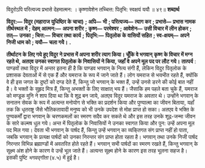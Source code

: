  

विदुरोऽपि परित्यज्य प्रभासे देहमात्मन: । कृष्णावेशेन तच्चित्त: पितृभि: स्वक्षयं ययौ ॥ ४९॥ **शब्दार्थ** 

**विदुर:—** **विदुर (महाराज युधिष्ठिर के चाचा)** **; अपि—** **भी** **; परित्यज्य—** **त्याग कर** **; प्रभासे—** **प्रभास नामक तीर्थस्थल में** **; देहम्** **आत्मन:—** **अपना शरीर** **; कृष्ण—** **परमेश्वर** **; आवेशेन—** **उसी विचार में लीन होकर** **; तत्—** **उनका** **; चित्त:—** **विचार तथा कार्य** **;** **पितृभि:—** **पितृलोक के वासियों सहित** **; स्व-क्षयम्—** **अपने निजी धाम को** **; ययौ—** **चला गयेेेे।** **.** 

**तीर्थाटन के लिए गये हुए विदुर ने प्रभास में अपना शरीर त्याग किया। चूँकि वे भगवान्** **कृष्ण के विचार में मग्न रहते थे, अतएव उनका स्वागत पितृलोक के निवासियों ने किया, जहाँ** **वे अपने मूल पद पर लौट गये।** **तात्पर्य** : पाण्डवों तथा विदुर में अन्तर इतना ही है कि पाण्डव भगवान् के नित्य संगी हैं, लेकिन विदुर पितृलोक के प्रशासक देवताओं में से एक हैं और यमराज के रूप में जाने जाते हैं। लोग यमराज से भयभीत रहते हैं, क्योंकि वे ही इस जगत के दुष्टों को दण्ड देते हैं, किन्तु जो भगवान् के भक्त हैं, उन्हें उनसे डरने की कोई बात नहीं है। वे भक्तों के सुहृद मित्र हैं, किन्तु अभक्तों के लिए साक्षात् भय हैं। जैसाकि हम पहले बता चुके हैं, यमराज को मण्डूक मुनि ने शाप दिया था कि वे शूद्र बन जाये, अतएव विदुर यमराज के अवतार थे। उन्होंने भगवान् के सनातन सेवक के रूप में अत्यन्त मनोयोग से भक्ति का प्रदर्शन किया और पुण्यात्मा का जीवन बिताया, यहाँ तक कि धृतराष्ट्र जैसे भौतिकतावादी मनुष्य को भी उनके उपदेश से मोक्ष प्राप्त हो सका। अतएव वे भक्ति के पुण्यकर्मों द्वारा भगवान् के चरणकमलों का स्मरण सदैव कर सकते थे और इस तरह उनके शूद्र-जन्मा जीवन के सारे कल्मष धुल गये। अन्त में पितृलोक के निवासियों ने उनका स्वागत किया और पुन: उन्हें अपना मूल पद मिल गया। देवता भी भगवान् के पार्षद हैं, किन्तु उन्हें भगवान् का व्यकि्तगत संग प्राप्त नहीं हो पाता, जबकि भगवान् के प्रत्यक्ष पार्षदों को उनका निरन्तर संग प्राप्त होता रहता है। भगवान् तथा उनके निजी पार्षद निरन्तर विभिन्न ब्रह्माण्डों में अवतरित होते रहते हैं। भगवान् सभी पार्षदों का स्मरण रखते हैं, किन्तु भगवान् के सूक्ष्म अंश होने के कारण वे उन्हें भूल जाते हैं। अत्यन्त सूक्ष्म होने के कारण इस तरह भूलना सहज है। इसकी पुष्टि *भगवद्गीता* (४.५) में हुई है। 